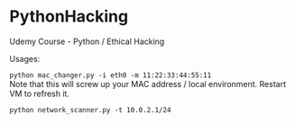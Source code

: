 # PythonHacking
Udemy Course - Python / Ethical Hacking

Usages:

`python mac_changer.py -i eth0 -m 11:22:33:44:55:11`  
Note that this will screw up your MAC address / local environment. Restart VM to refresh it.

`python network_scanner.py -t 10.0.2.1/24`

